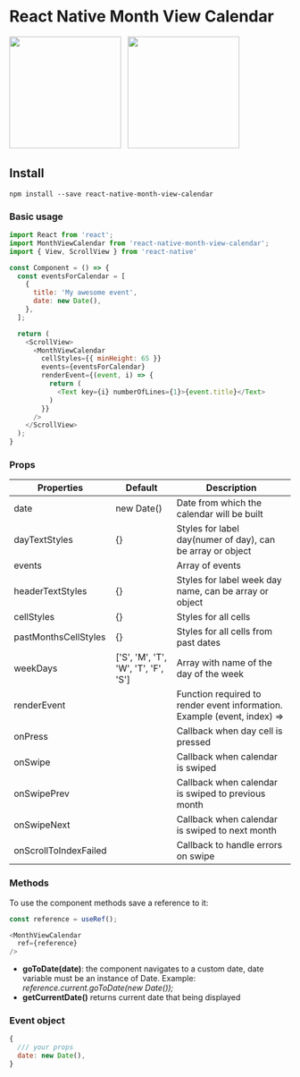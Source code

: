 # React Native Month View Calendar

<p>
<img src="screenshots/1.png?raw=1" width="200" />
&nbsp;
<img src="screenshots/2.png?raw=1" width="200" />
</p>

## Install

```
npm install --save react-native-month-view-calendar
```

### Basic usage
```js
import React from 'react';
import MonthViewCalendar from 'react-native-month-view-calendar';
import { View, ScrollView } from 'react-native'

const Component = () => {
  const eventsForCalendar = [
  	{
  	  title: 'My awesome event',
  	  date: new Date(),
  	},
  ];

  return (
    <ScrollView>
      <MonthViewCalendar
        cellStyles={{ minHeight: 65 }}
        events={eventsForCalendar}
        renderEvent={(event, i) => {
          return (
            <Text key={i} numberOfLines={1}>{event.title}</Text>
          )
        }}
      />
    </ScrollView>
  );
}
```
### Props

| Properties | Default | Description|
| --- | --- | ---|
|date            |new Date()|Date from which the calendar will be built|
|dayTextStyles   |{}|Styles for label day(numer of day), can be array or object|
|events          || Array of events|
|headerTextStyles|{}|Styles for label week day name, can be array or object|
|cellStyles      |{}|Styles for all cells|
|pastMonthsCellStyles|{}|Styles for all cells from past dates|
|weekDays        |['S', 'M', 'T', 'W', 'T', 'F', 'S']|Array with name of the day of the week|
|renderEvent     ||Function required to render event information. Example (event, index) => <Event key={index} />|
|onPress         ||Callback when day cell is pressed|
|onSwipe         ||Callback when calendar is swiped|
|onSwipePrev     ||Callback when calendar is swiped to previous month|
|onSwipeNext     ||Callback when calendar is swiped to next month|
|onScrollToIndexFailed || Callback to handle errors on swipe|

### Methods
To use the component methods save a reference to it:

```js
const reference = useRef();

<MonthViewCalendar
  ref={reference}
/>
```
* __goToDate(date)__: the component navigates to a custom date, date variable must be an instance of Date. Example: _reference.current.goToDate(new Date());_
* __getCurrentDate()__ returns current date that being displayed

### Event object
```js
{
  /// your props
  date: new Date(),
}
```